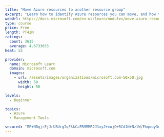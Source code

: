 ```yaml
---
title: "Move Azure resources to another resource group"
excerpt: "Learn how to identify Azure resources you can move, and how to move them to a new resource group."
webUrl: https://docs.microsoft.com/en-us/learn/modules/move-azure-resources-another-resource-group/
type: course
price: Free
length: PT42M
ratings:
  count: 3615
  average: 4.6733055
heat: 55

provider:
  name: Microsoft Learn
  domain: microsoft.com
  images:
    - url: /assets/images/organizations/microsoft.com-50x50.jpg
      width: 50
      height: 50

levels:
  - Beginner

topics:
  - Azure
  - Management Tools

secured: "MF+NDqjrEjJrUBUrgIqFkkCaFRMMMR2J1xyJ+xujO+5Cd1N+NzlW/Ehqwoy3qjZzyNOWJooZbLbYMMpQ2VmqDQ6EiAjer1yC4i/PXI6Tin79NallAHXU+lj9TAUbRZgTrTqOYKDETuIm75owoqV/sFSIsDrRIIQFJWNZHDFzEWI7rrGvKCa54BMJZBV5xHDBu+YjPSslIobEJaZt93DetIpU83urJC43av8FNrTHUykBZ4QAQPhkBhkmDa3kSRLVYuvZJwk4evYzQ9TktBwu7kKlwmYxKMFK/5ApS+X1m9HrERui4EDuk8q1I3qMT91KBh1+X2beMsCIHwqSNjk1p9ykw3AqaG7DyqF/+B8kFEpfQvQ6JmCtxa55Cf3jXKFtmA2rxWpxu/E1ENI27gcYch0IWALq0xzqHMmzX8kETgk=;IvqMKlLHHYzfn/KfyHO0kQ=="
---
```


